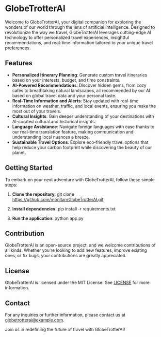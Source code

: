# GlobeTrotterAI

Welcome to GlobeTrotterAI, your digital companion for exploring the wonders of our world through the lens of artificial intelligence. Designed to revolutionize the way we travel, GlobeTrotterAI leverages cutting-edge AI technology to offer personalized travel experiences, insightful recommendations, and real-time information tailored to your unique travel preferences.

## Features

- **Personalized Itinerary Planning**: Generate custom travel itineraries based on your interests, budget, and time constraints.
- **AI-Powered Recommendations**: Discover hidden gems, from cozy cafés to breathtaking natural landscapes, all recommended by our AI based on global travel data and your personal taste.
- **Real-Time Information and Alerts**: Stay updated with real-time information on weather, traffic, and local events, ensuring you make the most out of your travels.
- **Cultural Insights**: Gain deeper understanding of your destinations with AI-curated cultural and historical insights.
- **Language Assistance**: Navigate foreign languages with ease thanks to our real-time translation feature, making communication and understanding local nuances a breeze.
- **Sustainable Travel Options**: Explore eco-friendly travel options that help reduce your carbon footprint while discovering the beauty of our planet.

## Getting Started

To embark on your next adventure with GlobeTrotterAI, follow these simple steps:

1. **Clone the repository**:
git clone https://github.com/monitan/GlobeTrotterAI.git

2. **Install dependencies**:
pip install -r requirements.txt

3. **Run the application**:
python app.py

## Contribution

GlobeTrotterAI is an open-source project, and we welcome contributions of all kinds. Whether you're looking to add new features, improve existing ones, or fix bugs, your contributions are greatly appreciated.

## License

GlobeTrotterAI is licensed under the MIT License. See [LICENSE](LICENSE) for more information.

## Contact

For any inquiries or further information, please contact us at [globetrotterai@example.com](mailto:globetrotterai@example.com).

Join us in redefining the future of travel with GlobeTrotterAI!
